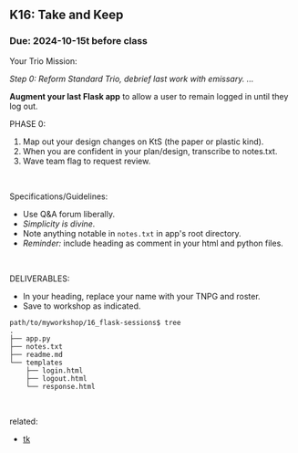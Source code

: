 ## K16: Take and Keep
### Due: 2024-10-15t before class

Your Trio Mission: 

_Step 0: Reform Standard Trio, debrief last work with emissary. ..._

__Augment your last Flask app__ to allow a user to remain logged in until they log out. 

PHASE 0:
1. Map out your design changes on KtS (the paper or plastic kind).
1. When you are confident in your plan/design, transcribe to notes.txt.
1. Wave team flag to request review.

<br>

Specifications/Guidelines:
  - Use Q&A forum liberally.
  - *Simplicity is divine.*
  - Note anything notable in `notes.txt` in app's root directory.
  - _Reminder:_ include heading as comment in your html and python files.
<br>

DELIVERABLES:
* In your heading, replace your name with your TNPG and roster.
* Save to workshop as indicated.

```
path/to/myworkshop/16_flask-sessions$ tree
.
├── app.py
├── notes.txt
├── readme.md
└── templates
    ├── login.html
    ├── logout.html
    └── response.html
```

<br>

related:
* [tk](https://)

<br>

